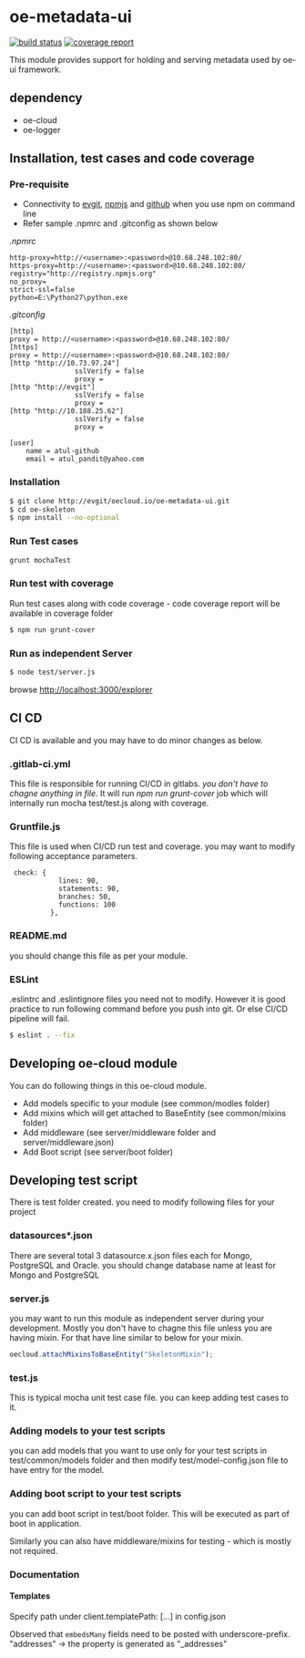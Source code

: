 # oe-metadata-ui

[![build status](http://evgit/oecloud.io/oe-metadata-ui/badges/master/build.svg)](http://evgit/oecloud.io/oe-metadata-ui/commits/master)
[![coverage report](http://evgit/oecloud.io/oe-metadata-ui/badges/master/coverage.svg)](http://evgit/oecloud.io/oe-metadata-ui/commits/master)

This module provides support for holding and serving metadata used by oe-ui framework.

## dependency
* oe-cloud
* oe-logger

## Installation, test cases and code coverage

### Pre-requisite

- Connectivity to [evgit](http://evgit), [npmjs](http://registry.npmjs.org) and [github](https://github.com) when you use npm on command line
- Refer sample .npmrc and .gitconfig as shown below

*.npmrc*

```
http-proxy=http://<username>:<password>@10.68.248.102:80/
https-proxy=http://<username>:<password>@10.68.248.102:80/
registry="http://registry.npmjs.org"
no_proxy=
strict-ssl=false
python=E:\Python27\python.exe
```

*.gitconfig*

```
[http]
proxy = http://<username>:<password>@10.68.248.102:80/
[https]
proxy = http://<username>:<password>@10.68.248.102:80/
[http "http://10.73.97.24"]
                sslVerify = false
                proxy =
[http "http://evgit"]
                sslVerify = false
                proxy =
[http "http://10.188.25.62"]
                sslVerify = false
                proxy =

[user]
	name = atul-github
	email = atul_pandit@yahoo.com
```



### Installation

```sh
$ git clone http://evgit/oecloud.io/oe-metadata-ui.git
$ cd oe-skeleton
$ npm install --no-optional
```



### Run Test cases

```sh
grunt mochaTest
```

### Run test with coverage

Run test cases along with code coverage - code coverage report will be available in coverage folder

```sh
$ npm run grunt-cover
```

### Run as independent Server

```sh
$ node test/server.js
```

browse  [http://localhost:3000/explorer](http://localhost:3000/explorer)

## CI CD

CI CD is available and you may have to do minor changes as below.

### .gitlab-ci.yml

This file is responsible for running CI/CD in gitlabs. *you don't have to chagne anything in file*. It will run *npm run grunt-cover* job which will internally run mocha test/test.js along with coverage.


### Gruntfile.js

This file is used when CI/CD run test and coverage. you may want to modify following acceptance parameters.


```
 check: {
            lines: 90,
            statements: 90,
            branches: 50,
            functions: 100
          },

```

### README.md

you should change this file as per your module.

### ESLint

.eslintrc and .eslintignore files you need not to modify. However it is good practice to run following command before you push into git. Or else CI/CD pipeline will fail.

```sh
$ eslint . --fix
```

## Developing oe-cloud module

You can do following things in this oe-cloud module.

* Add models specific to your module (see common/modles folder)
* Add mixins which will get attached to BaseEntity (see common/mixins folder)
* Add middleware (see server/middleware folder and server/middleware.json)
* Add Boot script (see server/boot folder)

## Developing test script

There is test folder created. you need to modify following files for your project

### datasources*.json

There are several total 3 datasource.x.json files each for Mongo, PostgreSQL and Oracle. you should change database name at least for Mongo and PostgreSQL

### server.js

you may want to run this module as independent server during your development.  Mostly you don't have to chagne this file unless you are having mixin. For that have line similar to below for your mixin.

```javascript
oecloud.attachMixinsToBaseEntity("SkeletonMixin");

```

### test.js

This is typical mocha unit test case file. you can keep adding test cases to it.

### Adding models to your test scripts

you can add models that you want to use only for your test scripts in test/common/models folder and then modify test/model-config.json file to have entry for the model.

### Adding boot script to your test scripts

you can add boot script in test/boot folder. This will be executed as part of boot in application.

Similarly you can also have middleware/mixins for testing - which is mostly not required.





### Documentation

#### Templates
Specify path under client.templatePath: [...] in config.json

Observed that `embedsMany` fields need to be posted with underscore-prefix.
"addresses" -> the property is generated as "_addresses"